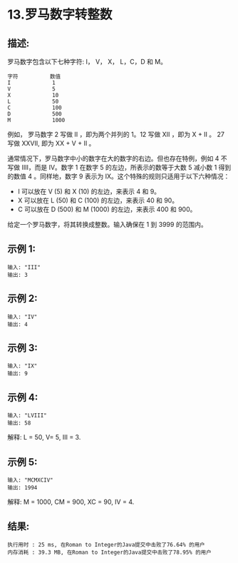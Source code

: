 13.罗马数字转整数
=
描述:
-
罗马数字包含以下七种字符: I， V， X， L，C，D 和 M。

    字符          数值
    I             1
    V             5
    X             10
    L             50
    C             100
    D             500
    M             1000
例如， 罗马数字 2 写做 II ，即为两个并列的 1。12 写做 XII ，即为 X + II 。 27 写做  XXVII, 即为 XX + V + II 。

通常情况下，罗马数字中小的数字在大的数字的右边。但也存在特例，例如 4 不写做 IIII，而是 IV。数字 1 在数字 5 的左边，所表示的数等于大数 5 减小数 1 得到的数值 4 。同样地，数字 9 表示为 IX。这个特殊的规则只适用于以下六种情况：

+ I 可以放在 V (5) 和 X (10) 的左边，来表示 4 和 9。
+ X 可以放在 L (50) 和 C (100) 的左边，来表示 40 和 90。 
+ C 可以放在 D (500) 和 M (1000) 的左边，来表示 400 和 900。

给定一个罗马数字，将其转换成整数。输入确保在 1 到 3999 的范围内。

示例 1:
-
    输入: "III"
    输出: 3
示例 2:
-
    输入: "IV"
    输出: 4
示例 3:
-
    输入: "IX"
    输出: 9
示例 4:
-
    输入: "LVIII"
    输出: 58
解释: L = 50, V= 5, III = 3.

示例 5:
-
    输入: "MCMXCIV"
    输出: 1994
解释: M = 1000, CM = 900, XC = 90, IV = 4.

结果:
-
    执行用时 : 25 ms, 在Roman to Integer的Java提交中击败了76.64% 的用户
    内存消耗 : 39.3 MB, 在Roman to Integer的Java提交中击败了78.95% 的用户